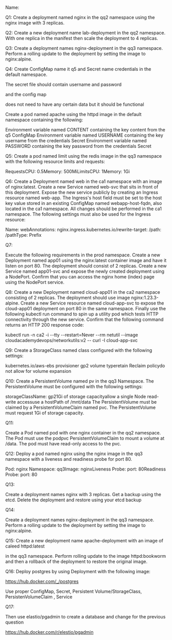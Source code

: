Name:

Q1: 
Create a deployment named nginx in the qq2 namespace using the nginx image with 3 replicas.


Q2: 
Create a new deployment name lab-deployment in the qq2 namespace. With one replica in the manifest then scale the deployment to 4 replicas.

Q3: 
Create a deployment names nginx-deployment in the qq3 namespace. Perform a rolling update to the deployment by setting the image to nginx:alpine.

Q4: 
Create ConfigMap name it q5 and Secret name credentials in the default namespace.

The secret file should contain username and password

and the config map 

does not need to have any certain data but it should be functional

Create a pod named apache using the httpd image in the default namespace containing the following:

Environment variable named CONTENT containing the key content from the  q5   ConfigMap Environment variable named USERNAME containing the key username from the credentials Secret Environment variable named PASSWORD containing the key password from the credentials Secret

Q5: 
Create a pod named limit using the redis image in the qq3 namespace with the following resource limits and requests:

RequestsCPU: 0.5Memory: 500MiLimitsCPU: 1Memory: 1Gi


Q6:
Create a Deployment named web in the ca1 namespace with an image of nginx:latest. Create a new Service named web-svc that sits in front of this deployment. Expose the new service publicly by creating an Ingress resource named web-app. The Ingress's host field must be set to the host key value stored in an existing ConfigMap named webapp-host-fqdn, also located in the ca1 namespace. All changes should be performed in the ca1 namespace. The following settings must also be used for the Ingress resource:

Name: webAnnotations: nginx.ingress.kubernetes.io/rewrite-target: /path: /pathType: Prefix


Q7:

Execute the following requirements in the prod namespace. Create a new Deployment named app01 using the nginx:latest container image and have it listen on port 80. The deployment should consist of 2 replicas. Create a new Service named app01-svc and expose the newly created deployment using a NodePort. Confirm that you can access the nginx home (index) page using the NodePort service.

Q8:
Create a new Deployment named cloud-app01 in the ca2 namespace consisting of 2 replicas. The deployment should use image nginx:1.23.3-alpine. Create a new Service resource named cloud-app-svc to expose the cloud-app01 deployment on port 80 in the same namespace. Finally use the following kubectl run command to spin up a utility pod which tests HTTP connectivity through the new service. Confirm that the following command returns an HTTP 200 response code:

kubectl run -n ca2 -i --tty --restart=Never --rm netutil --image cloudacademydevops/networkutils:v2 -- curl -I cloud-app-svc

Q9:
Create a StorageClass named class configured with the following settings:
    
kubernetes.io/aws-ebs provisioner gp2 volume typeretain Reclaim policydo not allow for volume expansion



Q10:
Create a PersistentVolume named pv in the qq3 Namespace. The PersistentVolume must be configured with the following settings:

storageClassName: gp21Gi of storage capacityallow a single Node read-write accessuse a hostPath of /mnt/data
The PersistentVolume must be claimed by a PersistentVolumeClaim named pvc. The PersistentVolume must request 1Gi of storage capacity.



Q11:

Create a Pod named pod with one nginx container in the qq2 namespace. The Pod must use the podpvc PersistentVolumeClaim to mount a volume at /data. The pod must have read-only access to the pvc. 


Q12:
Deploy a pod named nginx using the nginx image in the qq3 namespace with a liveness and readiness probe for port 80.

Pod: nginx Namespace: qq3Image: nginxLiveness Probe: port: 80Readiness Probe: port: 80

Q13:

Create a deployment names nginx with 3 replicas. Get a backup using the etcd. Delete the deployment and restore using your etcd backup 

Q14:

Create a deployment names nginx-deployment in the qq3 namespace. Perform a rolling update to the deployment by setting the image to nginx:alpine.

Q15:
Create a new deployment name apache-deployment with an image of caleed httpd:latest

 in the qq3 namespace. Perform rolling update to the image httpd:bookworm and then a rollback of the deployment to restore the original image.


Q16:
Deploy  postgres by using Deployment with the following image:

https://hub.docker.com/_/postgres

Use proper ConfigMap, Secret, Persistent Volume/StorageClass, PersistenVolumeClaim ,  Service



Q17:

Then use elastio/pgadmin to create a database and change for the previous question

https://hub.docker.com/r/elestio/pgadmin



